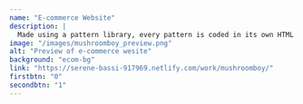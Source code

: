 ```yaml
---
name: "E-commerce Website"
description: |
  Made using a pattern library, every pattern is coded in its own HTML file, in a pattern folder and draws from a CSS file in the pattern folder. To build each page, patterns are called out and pieced together with only minimal amounts of HTML to structure them.
image: "/images/mushroomboy_preview.png"
alt: "Preview of e-commerce wesite"
background: "ecom-bg"
link: "https://serene-bassi-917969.netlify.com/work/mushroomboy/"
firstbtn: "0"
secondbtn: "1"
---
```

